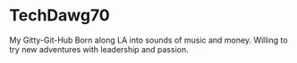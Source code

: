 # TechDawg70
My Gitty-Git-Hub
Born along LA into sounds of music and money. Willing to try new adventures with leadership and passion.

